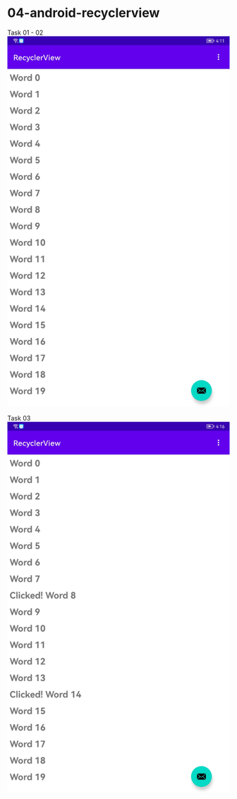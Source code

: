 # 04-android-recyclerview

Task 01 - 02
![Task 1 - 2)](images/Task_1_2.jpg)

Task 03
![Task 3](images/Task_3.jpg)
